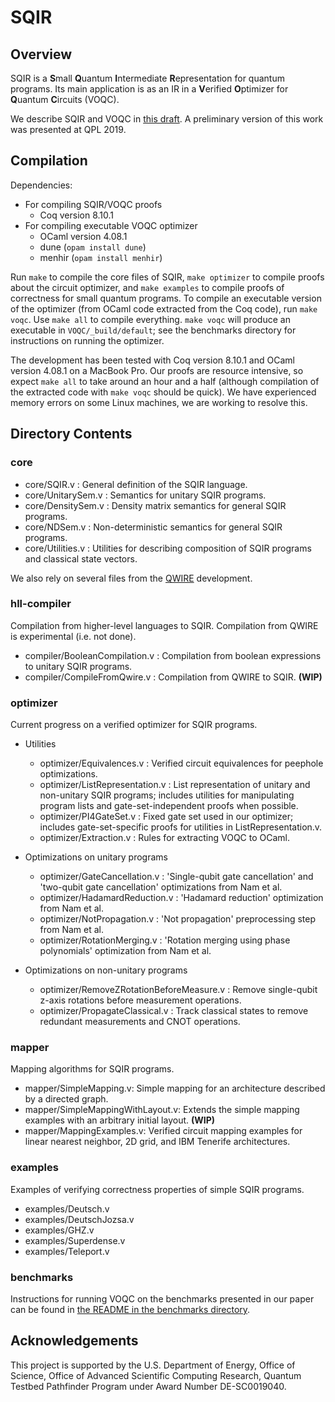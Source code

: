 # SQIR

## Overview

SQIR is a **S**mall **Q**uantum **I**ntermediate **R**epresentation for quantum programs.
Its main application is as an IR in a **V**erified **O**ptimizer for **Q**uantum **C**ircuits (VOQC).

We describe SQIR and VOQC in [this draft](https://www.cs.umd.edu/~mwh/papers/hietala19voqc.html). A preliminary version of this work was presented at QPL 2019.

## Compilation

Dependencies:
* For compiling SQIR/VOQC proofs
  * Coq version 8.10.1
* For compiling executable VOQC optimizer
  * OCaml version 4.08.1 
  * dune (`opam install dune`)
  * menhir (`opam install menhir`)

Run `make` to compile the core files of SQIR, `make optimizer` to compile proofs about the circuit optimizer, and `make examples` to compile proofs of correctness for small quantum programs. To compile an executable version of the optimizer (from OCaml code extracted from the Coq code), run `make voqc`. Use `make all` to compile everything. `make voqc` will produce an executable in `VOQC/_build/default`; see the benchmarks directory for instructions on running the optimizer. 

The development has been tested with Coq version 8.10.1 and OCaml version 4.08.1 on a MacBook Pro. Our proofs are resource intensive, so expect `make all` to take around an hour and a half (although compilation of the extracted code with `make voqc` should be quick). We have experienced memory errors on some Linux machines, we are working to resolve this.

## Directory Contents

### core

- core/SQIR.v : General definition of the SQIR language.
- core/UnitarySem.v : Semantics for unitary SQIR programs.
- core/DensitySem.v : Density matrix semantics for general SQIR programs.
- core/NDSem.v : Non-deterministic semantics for general SQIR programs.
- core/Utilities.v : Utilities for describing composition of SQIR programs and classical state vectors.

We also rely on several files from the [QWIRE](https://github.com/inQWIRE/QWIRE) development.

### hll-compiler

Compilation from higher-level languages to SQIR. Compilation from QWIRE is experimental (i.e. not done).

- compiler/BooleanCompilation.v : Compilation from boolean expressions to unitary SQIR programs.
- compiler/CompileFromQwire.v : Compilation from QWIRE to SQIR. **(WIP)**

### optimizer

Current progress on a verified optimizer for SQIR programs.

- Utilities
  - optimizer/Equivalences.v : Verified circuit equivalences for peephole optimizations.
  - optimizer/ListRepresentation.v : List representation of unitary and non-unitary SQIR programs; includes utilities for manipulating program lists and gate-set-independent proofs when possible.
  - optimizer/PI4GateSet.v : Fixed gate set used in our optimizer; includes gate-set-specific proofs for utilities in ListRepresentation.v.
  - optimizer/Extraction.v : Rules for extracting VOQC to OCaml.

- Optimizations on unitary programs
  - optimizer/GateCancellation.v : 'Single-qubit gate cancellation' and 'two-qubit gate cancellation' optimizations from Nam et al.
  - optimizer/HadamardReduction.v : 'Hadamard reduction' optimization from Nam et al.
  - optimizer/NotPropagation.v : 'Not propagation' preprocessing step from Nam et al.
  - optimizer/RotationMerging.v : 'Rotation merging using phase polynomials' optimization from Nam et al.

- Optimizations on non-unitary programs
  - optimizer/RemoveZRotationBeforeMeasure.v : Remove single-qubit z-axis rotations before measurement operations.
  - optimizer/PropagateClassical.v : Track classical states to remove redundant measurements and CNOT operations.

### mapper

Mapping algorithms for SQIR programs.

- mapper/SimpleMapping.v: Simple mapping for an architecture described by a directed graph.
- mapper/SimpleMappingWithLayout.v: Extends the simple mapping examples with an arbitrary initial layout. **(WIP)**
- mapper/MappingExamples.v: Verified circuit mapping examples for linear nearest neighbor, 2D grid, and IBM Tenerife architectures.

### examples

Examples of verifying correctness properties of simple SQIR programs.

- examples/Deutsch.v    
- examples/DeutschJozsa.v
- examples/GHZ.v
- examples/Superdense.v
- examples/Teleport.v  

### benchmarks

Instructions for running VOQC on the benchmarks presented in our paper can be found in [the README in the benchmarks directory](benchmarks/README.md).

## Acknowledgements

This project is supported by the U.S. Department of Energy, Office of Science, Office of Advanced Scientific Computing Research, Quantum Testbed Pathfinder Program under Award Number DE-SC0019040.
